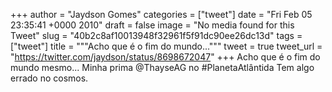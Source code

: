 
+++
author = "Jaydson Gomes"
categories = ["tweet"]
date = "Fri Feb 05 23:35:41 +0000 2010"
draft = false
image = "No media found for this Tweet"
slug = "40b2c8af10013948f32961f5f91dc90ee26dc13d"
tags = ["tweet"]
title = """Acho que é o fim do mundo..."""
tweet = true
tweet_url = "https://twitter.com/jaydson/status/8698672047"
+++
Acho que é o fim do mundo mesmo... Minha prima @ThayseAG no #PlanetaAtlântida Tem algo errado no cosmos.
